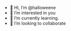 - 👋 Hi, I’m @halloweene
- 👀 I’m interested in you
- 🌱 I’m currently learning.
- 💞️ I’m looking to collaborate

<!---
halloweene/halloweene is a ✨ special ✨ repository because its `README.md` (this file) appears on your GitHub profile.
You can click the Preview link to take a look at your changes.
--->
